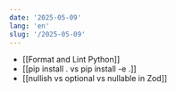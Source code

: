 ```yaml
---
date: '2025-05-09'
lang: 'en'
slug: '/2025-05-09'
---
```


- [[Format and Lint Python]]
- [[pip install . vs pip install -e .]]
- [[nullish vs optional vs nullable in Zod]]
